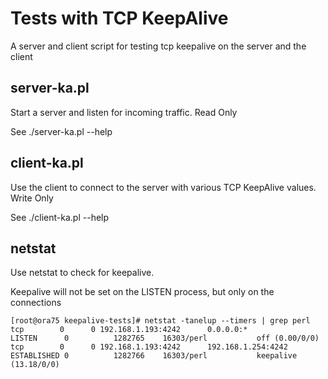 
# Tests with TCP KeepAlive

A server and client script for testing tcp keepalive on the server and the client

## server-ka.pl

Start a server and listen for incoming traffic.  Read Only

See ./server-ka.pl --help

## client-ka.pl

Use the client to connect to the server with various TCP KeepAlive values.  Write Only

See ./client-ka.pl --help

## netstat

Use netstat to check for keepalive.

Keepalive will not be set on the LISTEN process, but only on the connections

```text
[root@ora75 keepalive-tests]# netstat -tanelup --timers | grep perl
tcp        0      0 192.168.1.193:4242      0.0.0.0:*               LISTEN      0          1282765    16303/perl           off (0.00/0/0)
tcp        0      0 192.168.1.193:4242      192.168.1.254:4242      ESTABLISHED 0          1282766    16303/perl           keepalive (13.18/0/0)
```


